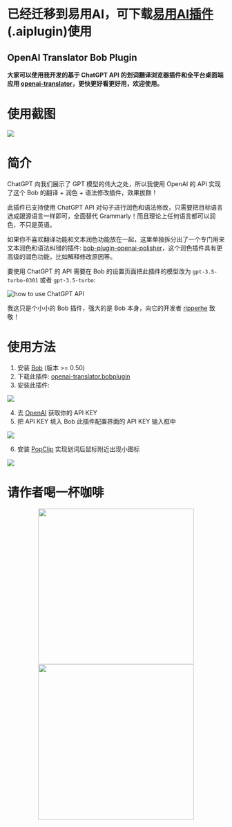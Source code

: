 # 已经迁移到易用AI，可下载[易用AI插件](https://github.com/ytsteven/easyuseai-plugin-openai-translator/releases)(.aiplugin)使用 



OpenAI Translator Bob Plugin
----------------------------

**大家可以使用我开发的基于 ChatGPT API 的划词翻译浏览器插件和全平台桌面端应用 [openai-translator](https://github.com/yetone/openai-translator)，更快更好看更好用，欢迎使用。**


# 使用截图

![](https://user-images.githubusercontent.com/1206493/221086195-f1ed941d-4dfa-4aa0-9d47-56c258a8f854.gif)

# 简介

ChatGPT 向我们展示了 GPT 模型的伟大之处，所以我使用 OpenAI 的 API 实现了这个 Bob 的翻译 + 润色 + 语法修改插件，效果拔群！

此插件已支持使用 ChatGPT API 对句子进行润色和语法修改，只需要把目标语言选成跟源语言一样即可，全面替代 Grammarly！而且理论上任何语言都可以润色，不只是英语。

如果你不喜欢翻译功能和文本润色功能放在一起，这里单独拆分出了一个专门用来文本润色和语法纠错的插件: [bob-plugin-openai-polisher](https://github.com/yetone/bob-plugin-openai-polisher)，这个润色插件具有更高级的润色功能，比如解释修改原因等。

要使用 ChatGPT 的 API 需要在 Bob 的设置页面把此插件的模型改为 `gpt-3.5-turbo-0301` 或者 `gpt-3.5-turbo`:

![how to use ChatGPT API](https://user-images.githubusercontent.com/1206493/222339607-d8f05042-4b65-495c-af58-849891de7434.png)

我这只是个小小的 Bob 插件，强大的是 Bob 本身，向它的开发者 [ripperhe](https://github.com/ripperhe) 致敬！

# 使用方法

1. 安装 [Bob](https://bobtranslate.com/guide/#%E5%AE%89%E8%A3%85) (版本 >= 0.50)
2. 下载此插件: [openai-translator.bobplugin](https://github.com/yetone/bob-plugin-openai-translator/releases)
3. 安装此插件:

![](https://user-images.githubusercontent.com/1206493/219937302-6be8d362-1520-4906-b8d6-284d01012837.gif)

4. 去 [OpenAI](https://platform.openai.com/account/api-keys) 获取你的 API KEY
5. 把 API KEY 填入 Bob 此插件配置界面的 API KEY
 输入框中

![](https://user-images.githubusercontent.com/1206493/219937398-8e5bb8d2-7dc8-404a-96e7-a937e08c939f.gif)

6. 安装 [PopClip](https://bobtranslate.com/guide/integration/popclip.html) 实现划词后鼠标附近出现小图标

![](https://user-images.githubusercontent.com/1206493/219933584-d0c2b6cf-8fa0-40a6-858f-8f4bf05f38ef.gif)

# 请作者喝一杯咖啡

<div align="center">
<img height="360" src="https://user-images.githubusercontent.com/1206493/220753437-90e4039c-d95f-4b6a-9a08-b3d6de13211f.png" />
<img height="360" src="https://user-images.githubusercontent.com/1206493/220756036-d9ac4512-0375-4a32-8c2e-8697021058a2.png" />
</div>
